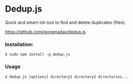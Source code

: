 # Dedup.js

Quick and smart-ish tool to find and delete duplicates (files).

https://github.com/igoramadas/dedup.js

### Installation:

    $ sudo npm install -g dedup.js

### Usage

    $ dedup.js [options] directory1 directory2 directories...

